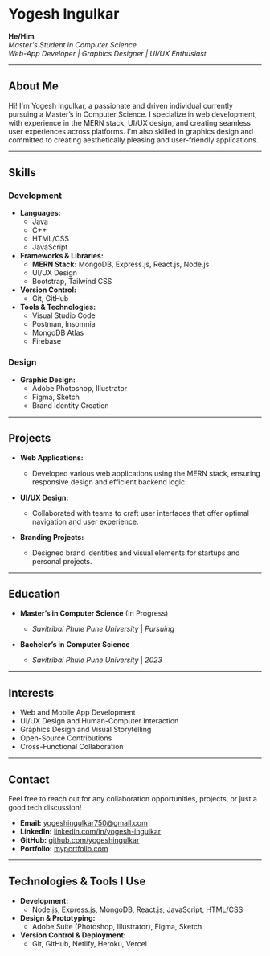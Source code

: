 # Yogesh Ingulkar

**He/Him**  
*Master's Student in Computer Science*  
*Web-App Developer | Graphics Designer | UI/UX Enthusiast*

---

## About Me

Hi! I'm Yogesh Ingulkar, a passionate and driven individual currently pursuing a Master’s in Computer Science. I specialize in web development, with experience in the MERN stack, UI/UX design, and creating seamless user experiences across platforms. I'm also skilled in graphics design and committed to creating aesthetically pleasing and user-friendly applications.

---

## Skills

### Development

- **Languages:**  
  - Java  
  - C++  
  - HTML/CSS  
  - JavaScript  
- **Frameworks & Libraries:**  
  - **MERN Stack:** MongoDB, Express.js, React.js, Node.js  
  - UI/UX Design  
  - Bootstrap, Tailwind CSS  
- **Version Control:**  
  - Git, GitHub  
- **Tools & Technologies:**  
  - Visual Studio Code  
  - Postman, Insomnia  
  - MongoDB Atlas  
  - Firebase  

### Design

- **Graphic Design:**  
  - Adobe Photoshop, Illustrator  
  - Figma, Sketch  
  - Brand Identity Creation

---

## Projects

- **Web Applications:**  
  - Developed various web applications using the MERN stack, ensuring responsive design and efficient backend logic.
  
- **UI/UX Design:**  
  - Collaborated with teams to craft user interfaces that offer optimal navigation and user experience.
  
- **Branding Projects:**  
  - Designed brand identities and visual elements for startups and personal projects.

---

## Education

- **Master’s in Computer Science** (In Progress)  
  - *Savitribai Phule Pune University* | *Pursuing*

- **Bachelor’s in Computer Science**  
  - *Savitribai Phule Pune University* | *2023*

---

## Interests

- Web and Mobile App Development  
- UI/UX Design and Human-Computer Interaction  
- Graphics Design and Visual Storytelling  
- Open-Source Contributions  
- Cross-Functional Collaboration

---

## Contact

Feel free to reach out for any collaboration opportunities, projects, or just a good tech discussion!

- **Email:** yogeshingulkar750@gmail.com  
- **LinkedIn:** [linkedin.com/in/yogesh-ingulkar](https://linkedin.com/in/yogesh-ingulkar)  
- **GitHub:** [github.com/yogeshingulkar](https://github.com/yogeshingulkar)  
- **Portfolio:** [myportfolio.com](https://yogeshingulkar.odoo.com/) 

---

## Technologies & Tools I Use

- **Development:**  
  - Node.js, Express.js, MongoDB, React.js, JavaScript, HTML/CSS
- **Design & Prototyping:**  
  - Adobe Suite (Photoshop, Illustrator), Figma, Sketch
- **Version Control & Deployment:**  
  - Git, GitHub, Netlify, Heroku, Vercel
